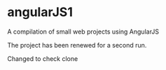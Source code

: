 # angularJS1

A compilation of small web projects using AngularJS

The project has been renewed for a second run.

Changed to check clone
